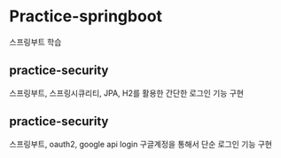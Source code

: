 # Practice-springboot

스프링부트 학습

## practice-security

스프링부트, 스프링시큐리티, JPA, H2를 활용한 간단한 로그인 기능 구현

## practice-security

스프링부트, oauth2, google api login 구글계정을 통해서 단순 로그인 기능 구현